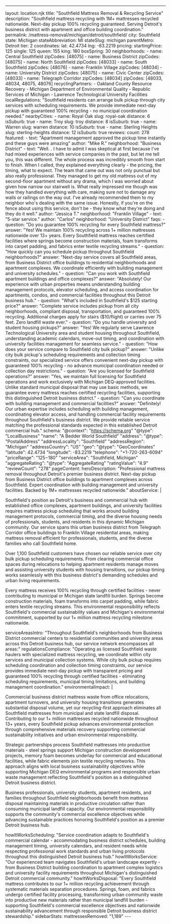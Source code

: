 ---
layout: location.njk
title: "Southfield Mattress Removal & Recycling Service"
description: "Southfield mattress recycling with 1M+ mattresses recycled nationwide. Next-day pickup 100% recycling guaranteed. Serving Detroit's business district with apartment and office building coordination."
permalink: /mattress-removal/michigan/detroit/southfield/
city: Southfield state: Michigan stateAbbreviation: MI stateSlug: michigan parentMetro: Detroit tier: 2 coordinates: lat: 42.4734 lng: -83.2219 pricing: startingPrice: 125 single: 125 queen: 155 king: 180 boxSpring: 30 neighborhoods: - name: Central Southfield zipCodes: [48075] - name: Business District zipCodes: [48075] - name: North Southfield zipCodes: [48033] - name: South Southfield zipCodes: [48076] - name: Franklin Village zipCodes: [48034] - name: University District zipCodes: [48075] - name: Civic Center zipCodes: [48033] - name: Telegraph Corridor zipCodes: [48034] zipCodes: [48033, 48034, 48075, 48076] recyclingPartners: - Oakland County Resource Recovery - Michigan Department of Environmental Quality - Republic Services of Michigan - Lawrence Technological University Facilities localRegulations: "Southfield residents can arrange bulk pickup through city services with scheduling requirements. We provide immediate next-day pickup with guaranteed 100% recycling - no municipal coordination needed." nearbyCities: - name: Royal Oak slug: royal-oak distance: 6 isSuburb: true - name: Troy slug: troy distance: 8 isSuburb: true - name: Warren slug: warren distance: 10 isSuburb: true - name: Sterling Heights slug: sterling-heights distance: 12 isSuburb: true reviews: count: 278 featured: - text: "Apartment management approved the pickup time instantly and these guys were amazing" author: "Mike R." neighborhood: "Business District" - text: "Well. . I have to admit I was skeptical at first because I've had mixed experiences with service companies in the past, but let me tell you, this was different. The whole process was incredibly smooth from start to finish. When I called, they explained everything clearly - the pricing, the timing, what to expect. The team that came out was not only punctual but also really professional. They managed to get my old mattress out of my second-floor apartment without any drama, which I was worried about given how narrow our stairwell is. What really impressed me though was how they handled everything with care, making sure not to damage any walls or railings on the way out. I've already recommended them to my neighbor who's dealing with the same issue. Honestly, if you're on the fence about using this service, don't be - they know what they're doing and they do it well." author: "Jessica T." neighborhood: "Franklin Village" - text: "5-star service." author: "Carlos" neighborhood: "University District" faqs: - question: "Do you guarantee 100% recycling for every Southfield mattress?" answer: "Yes! We maintain 100% recycling across 1+ million mattresses nationwide over 13+ years. Every Southfield mattress reaches certified facilities where springs become construction materials, foam transforms into carpet padding, and fabrics enter textile recycling streams." - question: "How quickly can you schedule pickup throughout Southfield neighborhoods?" answer: "Next-day service covers all Southfield areas, from Business District office buildings to residential neighborhoods and apartment complexes. We coordinate efficiently with building management and university schedules." - question: "Can you work with Southfield apartment buildings and office complexes?" answer: "Absolutely! Our experience with urban properties means understanding building management protocols, elevator scheduling, and access coordination for apartments, condos, and commercial facilities throughout this Detroit business hub." - question: "What's included in Southfield's $125 starting price?" answer: "Complete service includes pickup from all city neighborhoods, compliant disposal, transportation, and guaranteed 100% recycling. Additional charges apply for stairs ($10/flight) or carries over 75 feet. Zero landfill waste ever." - question: "Do you handle university and student housing pickups?" answer: "Yes! We regularly serve Lawrence Technological University area and student housing throughout Southfield, understanding academic calendars, move-out timing, and coordination with university facilities management for seamless service." - question: "How does your service compare to Southfield city bulk pickup?" answer: "Unlike city bulk pickup's scheduling requirements and collection timing constraints, our specialized service offers convenient next-day pickup with guaranteed 100% recycling - no advance municipal coordination needed or collection day restrictions." - question: "Are you licensed for Southfield operations?" answer: "Yes, we maintain full licensing for Southfield operations and work exclusively with Michigan DEQ-approved facilities. Unlike standard municipal disposal that may use basic methods, we guarantee every mattress reaches certified recycling facilities, supporting this distinguished Detroit business district." - question: "Can you coordinate with building management and commercial facilities?" answer: "Definitely! Our urban expertise includes scheduling with building management, coordinating elevator access, and handling commercial facility requirements throughout Southfield's business district. We provide reliable service matching the professional standards expected in this established Detroit commercial hub." schema: "@context": "https://schema.org" "@type": "LocalBusiness" "name": "A Bedder World Southfield" "address": "@type": "PostalAddress" "addressLocality": "Southfield" "addressRegion": "Michigan" "addressCountry": "US" "geo": "@type": "GeoCoordinates" "latitude": 42.4734 "longitude": -83.2219 "telephone": "+1-720-263-6094" "priceRange": "$125-$180" "serviceArea": "Southfield, Michigan" "aggregateRating": "@type": "AggregateRating" "ratingValue": "4.9" "reviewCount": "278" pageContent: heroDescription: "Professional mattress removal throughout Detroit's premier business district. Next-day pickup from Business District office buildings to apartment complexes across Southfield. Expert coordination with building management and university facilities. Backed by 1M+ mattresses recycled nationwide." aboutService: | <p>Southfield's position as Detroit's business and commercial hub with established office complexes, apartment buildings, and university facilities requires mattress pickup scheduling that works around building management protocols, commercial timing, and the diverse housing needs of professionals, students, and residents in this dynamic Michigan community. Our service spans this urban business district from Telegraph Corridor office buildings to Franklin Village residential areas, making mattress removal efficient for professionals, students, and the diverse families who call Southfield home.</p> <p>Over 1,100 Southfield customers have chosen our reliable service over city bulk pickup scheduling requirements. From clearing commercial office spaces during relocations to helping apartment residents manage moves and assisting university students with housing transitions, our pickup timing works seamlessly with this business district's demanding schedules and urban living requirements.</p> <p>Every mattress receives 100% recycling through certified facilities - never contributing to municipal or Michigan state landfill burden. Springs become construction materials, foam transforms into carpet padding, while fabric enters textile recycling streams. This environmental responsibility reflects Southfield's commercial sustainability values and Michigan's environmental commitment, supported by our 1+ million mattress recycling milestone nationwide.</p> serviceAreasIntro: "Throughout Southfield's neighborhoods from Business District commercial centers to residential communities and university areas across this Detroit business hub, our service network encompasses all areas:" regulationsCompliance: "Operating as licensed Southfield waste haulers with specialized mattress recycling, we coordinate within city services and municipal collection systems. While city bulk pickup requires scheduling coordination and collection timing constraints, our service provides immediate next-day pickup with transparent pricing and guaranteed 100% recycling through certified facilities - eliminating scheduling requirements, municipal timing limitations, and building management coordination." environmentalImpact: | <p>Commercial business district mattress waste from office relocations, apartment turnovers, and university housing transitions generates substantial disposal volume, yet our recycling-first approach eliminates all Southfield mattresses from municipal and state landfill disposal. Contributing to our 1+ million mattresses recycled nationwide throughout 13+ years, every Southfield pickup advances environmental protection through comprehensive materials recovery supporting commercial sustainability initiatives and urban environmental responsibility.</p> <p>Strategic partnerships process Southfield mattresses into productive materials - steel springs support Michigan construction development projects, memory foam becomes underlay for commercial and educational facilities, while fabric elements join textile recycling networks. This approach aligns with local business sustainability objectives while supporting Michigan DEQ environmental programs and responsible urban waste management reflecting Southfield's position as a distinguished Detroit business district.</p> <p>Business professionals, university students, apartment residents, and families throughout Southfield neighborhoods benefit from mattress disposal maintaining materials in productive circulation rather than consuming municipal landfill capacity. Our environmental responsibility supports the community's commercial excellence objectives while advancing sustainable practices honoring Southfield's position as a premier Detroit business hub.</p> howItWorksScheduling: "Service coordination adapts to Southfield's commercial calendar - accommodating business district schedules, building management timing, university calendars, and resident needs while respecting professional work standards and urban living protocols throughout this distinguished Detroit business hub." howItWorksService: "Our experienced team navigates Southfield's urban landscape expertly - from Business District building coordination to apartment complex logistics and university facility requirements throughout Michigan's distinguished Detroit commercial community." howItWorksDisposal: "Every Southfield mattress contributes to our 1+ million recycling achievement through systematic materials separation procedures. Springs, foam, and fabrics undergo certified facility processing, transforming urban community waste into productive new materials rather than municipal landfill burden - supporting Southfield's commercial excellence objectives and nationwide sustainability advancement through responsible Detroit business district stewardship." sidebarStats: mattressesRemoved: "1,189" ---